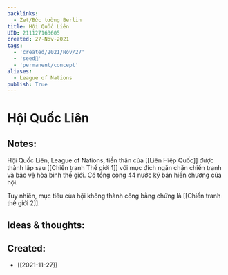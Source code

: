 ```yaml
---
backlinks:
  - Zet/Bức tường Berlin
title: Hội Quốc Liên
UID: 211127163605
created: 27-Nov-2021
tags:
  - 'created/2021/Nov/27'
  - 'seed🥜'
  - 'permanent/concept'
aliases:
  - League of Nations
publish: True
---
```

# Hội Quốc Liên

## Notes:
Hội Quốc Liên, League of Nations, tiền thân của [[Liên Hiệp Quốc]] được thành lập sau [[Chiến tranh Thế giới 1]] với mục đích ngăn chặn chiến tranh và bảo vệ hòa bình thế giới. Có tổng cộng 44 nước ký bản hiến chương của hội.

Tuy nhiên, mục tiêu của hội không thành công bằng chứng là [[Chiến tranh thế giới 2]].

## Ideas & thoughts:


## Created:
- [[2021-11-27]]
